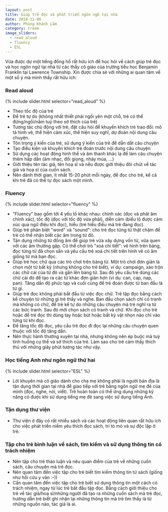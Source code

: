 ```yaml
---
layout: post
title: Giúp trẻ đọc và phát triển ngôn ngữ tại nhà
date: 2018-11-06
author: Phùng Khánh Lâm
category: treem
image_sliders:
  - read_aloud
  - fluency
  - ESL
---
```


Vừa được dự một tiếng đồng hồ rất hữu ích để học hỏi về cách giúp trẻ đọc và học ngôn ngữ tại nhà từ các thầy cô giáo của trường tiểu học Benjamin Franklin tại Lawrence Township. Xin được chia sẻ với những ai quan tâm về một số ý mà mình thấy rất hữu ích:

### Read aloud

{% include slider.html selector="read_aloud" %}

* Theo tốc độ của trẻ
* Để trẻ tự do (không nhất thiết phải ngồi yên một chỗ, trẻ có thể đứng/ngồi/nằm tuỳ theo sở thích của trẻ)
* Tương tác chủ động với trẻ, đặt câu hỏi để khuyến khích trẻ trao đổi: mô tả hình vẽ, thể hiện cảm xúc, thể hiện suy nghĩ, dự đoán nội dung câu chuyện.
* Tôn trọng ý kiến của trẻ, sử dụng ý kiến của trẻ để dẫn dắt câu chuyện
* Tạo điều kiện và khuyến khích trẻ đoán trước nội dung câu chuyện
* Sử dụng các hoạt động hình thể và âm thanh khác lạ để làm câu chuyện thêm hấp dẫn (âm nhạc, đổi giọng, nhảy múa, ...)
* Giới thiệu tên tác giả, tên hoạ sĩ và nếu được giới thiệu đôi chút về tác giả và hoạ sĩ của cuốn sách.
* Nên dành thời gian, ít nhất 15-20 phút mỗi ngày, để đọc cho trẻ, kể cả khi trẻ đã có thể tự đọc sách một mình.

### Fluency

{% include slider.html selector="fluency" %}

* "Fluency" bao gồm tới 4 yếu tố khác nhau: chính xác (đọc và phát âm chính xác), tốc độ (đọc với tốc độ vừa phải), diễn cảm (biểu lộ được cảm xúc qua ngữ điệu khi đọc), hiểu (trẻ hiểu điều mà trẻ đang đọc).
* Giúp trẻ phân biệt "word" và "sound": cho trẻ đọc từng từ thật chậm để trẻ có thể nhận biết các âm trong từ đó.
* Tận dụng những từ đồng âm để giúp trẻ vừa xây dựng vốn từ, vừa quen với các âm thường gặp. Có thể chơi trò "xoá chi tiết": vẽ hình trên bảng, đọc từng từ đã chọn sẵn và yêu cầu trẻ xoá chi tiết trên hình vẽ có âm giống từ mà bạn đọc.
* Giúp trẻ học chữ qua các trò chơi trên bảng từ. Một trò chơi đơn giản là chọn một từ bất kỳ (nhưng không cho trẻ biết), ví dụ: campaign, xáo trộn các chữ cái của từ đó và gắn lên bảng từ. Sau đó yêu cầu trẻ dùng các chữ cái đó để tạo ra các từ khác đơn giản hơn (ví dụ: can, cap, nap, pan). Tăng dần độ phức tạp và cuối cùng để trẻ đoán được từ ban đầu là từ gì.
* Giúp trẻ đọc không phải bắt đầu từ việc đọc chữ. Trẻ tập đọc bằng cách kể chuyện từ những gì trẻ thấy và nghe. Ban đầu chọn sách chỉ có tranh mà không có chữ, để trẻ kể tự do những câu chuyện mà trẻ nghĩ ra từ các bức tranh. Sau đó mới chọn sách có tranh và chữ. Khi đọc cho trẻ hoặc để trẻ đọc thì dùng tay hoặc bút hoặc bất kỳ vật nhọn nào chỉ vào từng từ khi đọc.
* Để tăng tốc độ đọc, yêu cầu trẻ đọc đi đọc lại những câu chuyện quen thuộc với tốc độ tăng dần.
* Nên thực hành thường xuyên tại nhà, nhưng không nên ép buộc mà tuỳ tình huống cụ thể và sở thích của trẻ. Làm sao cho trẻ cảm thấy thích thú với những giây phút tương tác như vậy.

### Học tiếng Anh như ngôn ngữ thứ hai

{% include slider.html selector="ESL" %}

* Lời khuyên mà cô giáo dành cho cha mẹ không phải là người bản địa là tận dụng thời gian tại nhà để giao tiếp với trẻ bằng ngôn ngữ mẹ đẻ của mình (đọc, nghe, nói, viết). Trẻ hoàn toàn có thể ứng dụng những kỹ năng có được khi sử dụng tiếng mẹ đẻ sang việc sử dụng tiếng Anh.

### Tận dụng thư viện

* Thư viện ở đây có rất nhiều sách và các hoạt động liên quan rất hữu ích cho việc phát triển niềm yêu thích đọc sách, trí tò mò và sự độc lập ở trẻ.

### Tập cho trẻ bình luận về sách, tìm kiếm và sử dụng thông tin có trách nhiệm

* Nên tập cho trẻ thảo luận và nêu quan điểm của trẻ về những cuốn sách, câu chuyện mà trẻ đọc.
* Nên quan tâm đến việc tập cho trẻ biết tìm kiếm thông tin từ sách (giống như hồi cứu y văn :-))
* Cần quan tâm đến việc tập cho trẻ biết sử dụng thông tin một cách có trách nhiệm, ngay từ lúc trẻ bắt đầu tập đọc. Bằng cách giới thiệu cho trẻ về tác giả/hoạ sĩ/những người đã tạo ra những cuốn sách mà trẻ đọc, hướng dẫn trẻ biết ghi nhận lại những thông tin mà trẻ tìm thấy là từ những nguồn nào, tác giả là ai.
